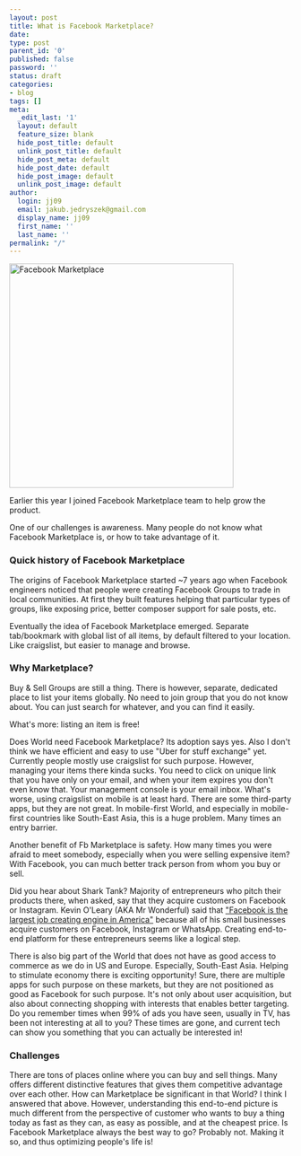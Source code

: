 ```yaml
---
layout: post
title: What is Facebook Marketplace?
date: 
type: post
parent_id: '0'
published: false
password: ''
status: draft
categories:
- blog
tags: []
meta:
  _edit_last: '1'
  layout: default
  feature_size: blank
  hide_post_title: default
  unlink_post_title: default
  hide_post_meta: default
  hide_post_date: default
  hide_post_image: default
  unlink_post_image: default
author:
  login: jj09
  email: jakub.jedryszek@gmail.com
  display_name: jj09
  first_name: ''
  last_name: ''
permalink: "/"
---
```

<p><img class="aligncenter" src="{{ site.baseurl }}/assets/38442115_1882020008768752_8608765279108857856_n.png?_nc_cat=111&amp;_nc_ohc=m1lkbLwO1bQAQnc_7We139-2u_zYiuvEIcJTMyUKRx4opmFKyRxXVu0Fw&amp;_nc_ht=scontent.xx&amp;oh=9e144c707f6089422146ea05d93fe5c5&amp;oe=5E8859AE" alt="Facebook Marketplace" width="400px" /></p>
<p>Earlier this year I joined Facebook Marketplace team to help grow the product.</p>
<p>One of our challenges is awareness. Many people do not know what Facebook Marketplace is, or how to take advantage of it.</p>
<h3>Quick history of Facebook Marketplace</h3>
<p>The origins of Facebook Marketplace started ~7 years ago when Facebook engineers noticed that people were creating Facebook Groups to trade in local communities. At first they built features helping that particular types of groups, like exposing price, better composer support for sale posts, etc.</p>
<p>Eventually the idea of Facebook Marketplace emerged. Separate tab/bookmark with global list of all items, by default filtered to your location. Like craigslist, but easier to manage and browse.</p>
<h3>Why Marketplace?</h3>
<p>Buy &amp; Sell Groups are still a thing. There is however, separate, dedicated place to list your items globally. No need to join group that you do not know about. You can just search for whatever, and you can find it easily.</p>
<p>What's more: listing an item is free!</p>
<p>Does World need Facebook Marketplace? Its adoption says yes. Also I don't think we have efficient and easy to use "Uber for stuff exchange" yet. Currently people mostly use craigslist for such purpose. However, managing your items there kinda sucks. You need to click on unique link that you have only on your email, and when your item expires you don't even know that. Your management console is your email inbox. What's worse, using craigslist on mobile is at least hard. There are some third-party apps, but they are not great. In mobile-first World, and especially in mobile-first countries like South-East Asia, this is a huge problem. Many times an entry barrier.</p>
<p>Another benefit of Fb Marketplace is safety. How many times you were afraid to meet somebody, especially when you were selling expensive item? With Facebook, you can much better track person from whom you buy or sell.</p>
<p>Did you hear about Shark Tank? Majority of entrepreneurs who pitch their products there, when asked, say that they acquire customers on Facebook or Instagram. Kevin O'Leary (AKA Mr Wonderful) said that <a href="https://youtu.be/J-C38UhtdnM?t=283">"Facebook is the largest job creating engine in America"</a> because all of his small businesses acquire customers on Facebook, Instagram or WhatsApp. Creating end-to-end platform for these entrepreneurs seems like a logical step.</p>
<p>There is also big part of the World that does not have as good access to commerce as we do in US and Europe. Especially, South-East Asia. Helping to stimulate economy there is exciting opportunity! Sure, there are multiple apps for such purpose on these markets, but they are not positioned as good as Facebook for such purpose. It's not only about user acquisition, but also about connecting shopping with interests that enables better targeting. Do you remember times when 99% of ads you have seen, usually in TV, has been not interesting at all to you? These times are gone, and current tech can show you something that you can actually be interested in!</p>
<h3>Challenges</h3>
<p>There are tons of places online where you can buy and sell things. Many offers different distinctive features that gives them competitive advantage over each other. How can Marketplace be significant in that World? I think I answered that above. However, understanding this end-to-end picture is much different from the perspective of customer who wants to buy a thing today as fast as they can, as easy as possible, and at the cheapest price. Is Facebook Marketplace always the best way to go? Probably not. Making it so, and thus optimizing people's life is!</p>
